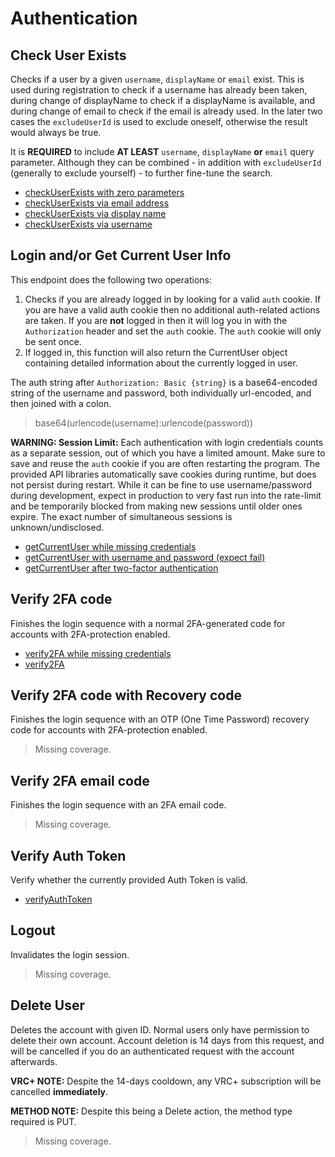 # Authentication

## Check User Exists
Checks if a user by a given `username`, `displayName` or `email` exist. This is used during registration to check if a username has already been taken, during change of displayName to check if a displayName is available, and during change of email to check if the email is already used. In the later two cases the `excludeUserId` is used to exclude oneself, otherwise the result would always be true.

It is **REQUIRED** to include **AT LEAST** `username`, `displayName` **or** `email` query parameter. Although they can be combined - in addition with `excludeUserId` (generally to exclude yourself) - to further fine-tune the search.
* [checkUserExists with zero parameters](./checkuserexists-with-zero-parameters.md)
* [checkUserExists via email address](./checkuserexists-via-email-address.md)
* [checkUserExists via display name](./checkuserexists-via-display-name.md)
* [checkUserExists via username](./checkuserexists-via-username.md)

## Login and/or Get Current User Info
This endpoint does the following two operations:
  1) Checks if you are already logged in by looking for a valid `auth` cookie. If you are have a valid auth cookie then no additional auth-related actions are taken. If you are **not** logged in then it will log you in with the `Authorization` header and set the `auth` cookie. The `auth` cookie will only be sent once.
  2) If logged in, this function will also return the CurrentUser object containing detailed information about the currently logged in user.

The auth string after `Authorization: Basic {string}` is a base64-encoded string of the username and password, both individually url-encoded, and then joined with a colon.
  
> base64(urlencode(username):urlencode(password))

**WARNING: Session Limit:** Each authentication with login credentials counts as a separate session, out of which you have a limited amount. Make sure to save and reuse the `auth` cookie if you are often restarting the program. The provided API libraries automatically save cookies during runtime, but does not persist during restart. While it can be fine to use username/password during development, expect in production to very fast run into the rate-limit and be temporarily blocked from making new sessions until older ones expire. The exact number of simultaneous sessions is unknown/undisclosed.
* [getCurrentUser while missing credentials](./getcurrentuser-while-missing-credentials.md)
* [getCurrentUser with username and password (expect fail)](./getcurrentuser-with-username-and-password-(expect-fail).md)
* [getCurrentUser after two-factor authentication](./getcurrentuser-after-two-factor-authentication.md)

## Verify 2FA code
Finishes the login sequence with a normal 2FA-generated code for accounts with 2FA-protection enabled.
* [verify2FA while missing credentials](./verify2fa-while-missing-credentials.md)
* [verify2FA](./verify2fa.md)

## Verify 2FA code with Recovery code
Finishes the login sequence with an OTP (One Time Password) recovery code for accounts with 2FA-protection enabled.
> Missing coverage.

## Verify 2FA email code
Finishes the login sequence with an 2FA email code.
> Missing coverage.

## Verify Auth Token
Verify whether the currently provided Auth Token is valid.
* [verifyAuthToken](./verifyauthtoken.md)

## Logout
Invalidates the login session.
> Missing coverage.

## Delete User
Deletes the account with given ID. Normal users only have permission to delete their own account. Account deletion is 14 days from this request, and will be cancelled if you do an authenticated request with the account afterwards.

**VRC+ NOTE:** Despite the 14-days cooldown, any VRC+ subscription will be cancelled **immediately**.

**METHOD NOTE:** Despite this being a Delete action, the method type required is PUT.
> Missing coverage.

	